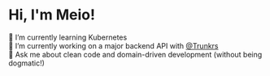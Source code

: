 # Hi, I'm Meio!  

🌱 I’m currently learning Kubernetes  
🔭 I’m currently working on a major backend API with [@Trunkrs](https://github.com/Trunkrs)  
💬 Ask me about clean code and domain-driven development (without being dogmatic!)
<!--
**meio-v/meio-v** is a ✨ _special_ ✨ repository because its `README.md` (this file) appears on your GitHub profile.

Here are some ideas to get you started:

- 🔭 I’m currently working on ...
- 🌱 I’m currently learning ...
- 👯 I’m looking to collaborate on ...
- 🤔 I’m looking for help with ...
- 💬 Ask me about ...
- 📫 How to reach me: ...
- 😄 Pronouns: ...
- ⚡ Fun fact: ...
-->
